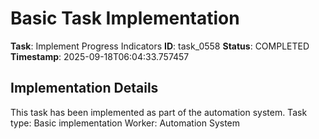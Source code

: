 # Basic Task Implementation

**Task**: Implement Progress Indicators
**ID**: task_0558
**Status**: COMPLETED
**Timestamp**: 2025-09-18T06:04:33.757457

## Implementation Details

This task has been implemented as part of the automation system.
Task type: Basic implementation
Worker: Automation System
